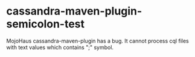 # cassandra-maven-plugin-semicolon-test

MojoHaus cassandra-maven-plugin has a bug. It cannot process cql files with text values which contains ";" symbol.